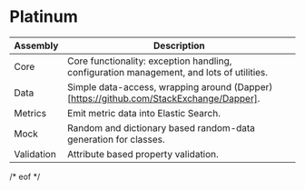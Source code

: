 Platinum
=========================================================================

| Assembly   | Description
|------------|-----------------------------------------------------------
| Core       | Core functionality: exception handling, configuration management, and lots of utilities.
| Data       | Simple data-access, wrapping around (Dapper)[https://github.com/StackExchange/Dapper].
| Metrics    | Emit metric data into Elastic Search.
| Mock       | Random and dictionary based random-data generation for classes.
| Validation | Attribute based property validation.

/* eof */